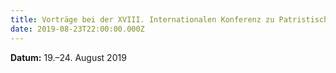 ```yaml
---
title: Vorträge bei der XVIII. Internationalen Konferenz zu Patristischen Studien in Oxford
date: 2019-08-23T22:00:00.000Z
---
```


**Datum:** 19.–24. August 2019
